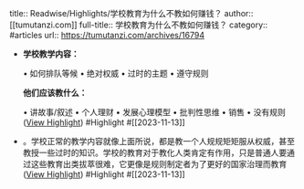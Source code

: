 title:: Readwise/Highlights/学校教育为什么不教如何赚钱？
author:: [[tumutanzi.com]]
full-title:: 学校教育为什么不教如何赚钱？
category:: #articles
url:: https://tumutanzi.com/archives/16794

- **学校教学内容：**
  
  •   如何排队等候
  •   绝对权威
  •   过时的主题
  •   遵守规则
  
  **他们应该教什么：**
  
  •   讲故事/叙述
  •   个人理财
  •   发展心理模型
  •   批判性思维
  •   销售
  •   没有规则 ([View Highlight](https://read.readwise.io/read/01hf39f830b0g8tdvvezj7yww8)) #Highlight #[[2023-11-13]]
- 。学校正常的教学内容就像上面所说，都是教一个人规规矩矩服从权威，甚至教授一些过时的知识。学校的教育对于教化人类肯定有作用，只是普通人要通过这些教育出类拔萃很难，它更像是规则制定者为了更好的国家治理而教育 ([View Highlight](https://read.readwise.io/read/01hf39fgfah0wva659psyd87xw)) #Highlight #[[2023-11-13]]